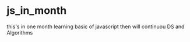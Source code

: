 # js_in_month
this's in one month learning basic of javascript then will continuou DS and Algorithms
